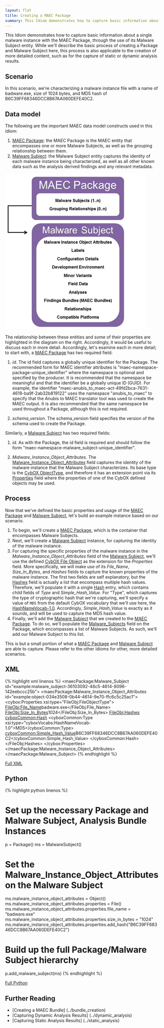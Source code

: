 ```yaml
---
layout: flat
title: Creating a MAEC Package
summary: This Idiom demonstrates how to capture basic information about a single malware instance with the MAEC Package, through the use of its Malware Subject entity.
---
```


This Idiom demonstrates how to capture basic information about a single malware instance with the MAEC Package, through the use of its Malware Subject entity. While we'll describe the basic process of creating a Package and Malware Subject here, this process is also applicable to the creation of more detailed content, such as for the capture of static or dynamic analysis results.

## Scenario
In this scenario, we're characterizing a malware instance file with a name of badware.exe, size of 1024 bytes, and MD5 hash of B6C39FF68346DCC8B67AA060DEFE40C2.

## Data model

The following are the important MAEC data model constructs used in this idiom:

1. [MAEC Package](/data-model/{{site.current_version}}/maecPackage/PackageType): the MAEC Package is the MAEC entity that encompasses one or more Malware Subjects, as well as the grouping relationship between them.
2. [Malware Subject](/data-model/{{site.current_version}}/maecPackage/MalwareSubjectType): the Malware Subject entity captures the identity of each malware instance being characterized, as well as all other known data such as the analysis derived findings and any relevant metadata.

<img src="maec_package.png" alt="Package and Malware Subject Overview" class="aside-text"/>

The relationship between these entities and some of their properties are highlighted in the diagram on the right. Accordingly, it would be useful to discuss each in more detail. Accordingly, let's examine each in more detail; to start with, a [MAEC Package](/data-model/{{site.current_version}}/maecPackage/PackageType) has two required field:

1.	*id*. The id field captures a globally unique identifier for the Package. The recommended form for MAEC identifier attributes is "maec-namespace-package-unique_identifier" where the namespace is optional and specified by the producer.  It is recommended that the namespace be meaningful and that the identifier be a globally unique ID (GUID).  For example, the identifier "maec-anubis_to_maec-act-49fd2bca-7631-4619-ba9f-2ab32b819122" uses the namespace "anubis_to_maec" to specify that the Anubis to MAEC translator tool was used to create the MAEC output.  It is also recommended that the same namespace be used throughout a Package, although this is not required.

2.	*schema_version*. The schema_version field specifies the version of the schema used to create the Package.

Similarly, a [Malware Subject](/data-model/{{site.current_version}}/maecPackage/MalwareSubjectType) has two required fields:

1.	*id*. As with the Package, the id field is required and should follow the form "maec-namespace-malware_subject-unique_identifier".

2.	*Malware_Instance_Object_Attributes*. The [Malware_Instance_Object_Attributes](/data-model/{{site.current_version}}/cybox/ObjectType) field captures the identity of the malware instance that the Malware Subject characterizes.  Its base type is the [CybOX ObjectType](/data-model/{{site.current_version}}/cybox/ObjectType), and therefore it has an extension point via its [Properties](/data-model/{{site.current_version}}/cyboxCommon/ObjectPropertiesType) field where the properties of one of the CybOX defined objects may be used. 

## Process
Now that we've defined the basic properties and usage of the [MAEC Package](/data-model/{{site.current_version}}/maecPackage/PackageType) and [Malware Subject](/data-model/{{site.current_version}}/maecPackage/MalwareSubjectType), let's build an example instance based on our scenario.

1. To begin, we'll create a [MAEC Package](/data-model/{{site.current_version}}/maecPackage/PackageType), which is the container that encompasses Malware Subjects.  
2. Next, we'll create a [Malware Subject](/data-model/{{site.current_version}}/maecPackage/MalwareSubjectType) instance, for capturing the identity of the malware instance. 
3. For capturing the specific properties of the malware instance in the *Malware_Instance_Object_Attributes* field of the [Malware Subject](/data-model/{{site.current_version}}/maecPackage/MalwareSubjectType), we'll use the defined [CybOX File Object](/data-model/{{site.current_version}}/FileObj/FileObjectType) as the extension for the *Properties* field. More specifically, we will make use of its *File_Name*, *Size_In_Bytes*, and *Hashes* fields to capture the known properties of the malware instance. The first two fields are self explanatory, but the [Hashes](/data-model/{{site.current_version}}/cyboxCommon/HashListType) field is actually a list that encompass multiple hash values. Therefore, we'll populate it with a single [Hash](/data-model/{{site.current_version}}/cyboxCommon/HashType) entry, which contains child fields of *Type* and *Simple_Hash_Value*. For "Type", which captures the type of cryptographic hash that we're capturing, we'll specify a value of `MD5`  from the default CybOX vocabulary that we'll use here, the [HashNameVocab-1.0](/data-model/{{site.current_version}}/cyboxVocabs/HashNameVocab-1.0). Accordingly, *Simple_Hash_Value* is exactly as it sounds, and will be used to capture the MD5 hash value.
4. Finally, we'll add the [Malware Subject](/data-model/{{site.current_version}}/maecPackage/MalwareSubjectType) that we created to the [MAEC Package](/data-model/{{site.current_version}}/maecPackage/PackageType). To do so, we'll populate the [Malware_Subjects](/data-model/{{site.current_version}}/maecPackage/MalwareSubjectListType) field on the Package, which encompasses a list of Malware Subjects. As such, we'll add our Malware Subject to this list.
	
This is but a small portion of what a [MAEC Package](/data-model/{{site.current_version}}/maecPackage/PackageType) and [Malware Subject](/data-model/{{site.current_version}}/maecPackage/MalwareSubjectType) are able to capture. Please refer to the other Idioms for other, more detailed scenarios.
	
## XML

{% highlight xml linenos %}
<maecPackage:Malware_Subject id="example:malware_subject-36103092-46c5-4614-8096-142eebccc25b">
	<maecPackage:Malware_Instance_Object_Attributes id="example:object-034e3508-0b44-4614-9e70-ffc6c5c25ac1">
		<cybox:Properties xsi:type="FileObj:FileObjectType">
			<FileObj:File_Name>badware.exe</FileObj:File_Name>
			<FileObj:Size_In_Bytes>1024</FileObj:Size_In_Bytes>
			<FileObj:Hashes>
				<cyboxCommon:Hash>
					<cyboxCommon:Type xsi:type="cyboxVocabs:HashNameVocab-1.0">MD5</cyboxCommon:Type>
					<cyboxCommon:Simple_Hash_Value>B6C39FF68346DCC8B67AA060DEFE40C2</cyboxCommon:Simple_Hash_Value>
				</cyboxCommon:Hash>
			</FileObj:Hashes>
		</cybox:Properties>
	</maecPackage:Malware_Instance_Object_Attributes>
</maecPackage:Malware_Subject>
{% endhighlight %}

[Full XML](maec_basic_package.xml)
## Python

{% highlight python linenos %}
# Set up the necessary Package and Malware Subject, Analysis Bundle Instances
p = Package()
ms = MalwareSubject()

# Set the Malware_Instance_Object_Attributes on the Malware Subject
ms.malware_instance_object_attributes = Object()
ms.malware_instance_object_attributes.properties = File()
ms.malware_instance_object_attributes.properties.file_name = "badware.exe"
ms.malware_instance_object_attributes.properties.size_in_bytes = "1024"
ms.malware_instance_object_attributes.properties.add_hash("B6C39FF68346DCC8B67AA060DEFE40C2")

# Build up the full Package/Malware Subject hierarchy
p.add_malware_subject(ms)
{% endhighlight %}

[Full Python](maec_basic_package.py)
## Further Reading
* [Creating a MAEC Bundle] (../bundle_creation)
* [Capturing Dynamic Analysis Results] (../dynamic_analysis)
* [Capturing Static Analysis Results] (../static_analysis)